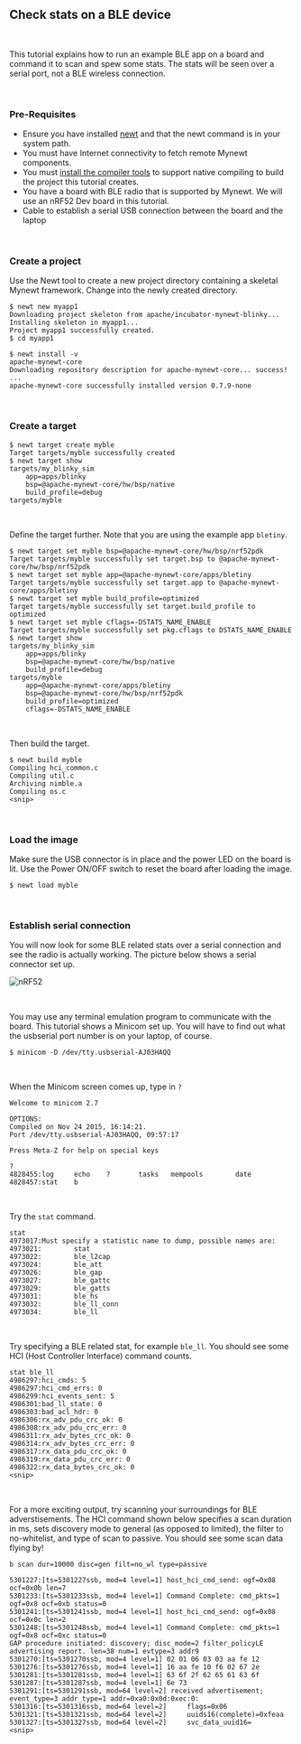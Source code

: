 ## Check stats on a BLE device

<br>

This tutorial explains how to run an example BLE app on a board and command it to scan and spew some stats. The stats will be seen over a serial port, not a BLE wireless connection.

<br>

### Pre-Requisites

* Ensure you have installed [newt](../../newt/install/newt_mac.md) and that the 
newt command is in your system path. 
* You must have Internet connectivity to fetch remote Mynewt components.
* You must [install the compiler tools](../get_started/native_tools.md) to 
support native compiling to build the project this tutorial creates.  
* You have a board with BLE radio that is supported by Mynewt. We will use an nRF52 Dev board in this tutorial.
* Cable to establish a serial USB connection between the board and the laptop

<br>

### Create a project

Use the Newt tool to create a new project directory containing a skeletal Mynewt framework. Change into the newly created directory.

```
$ newt new myapp1
Downloading project skeleton from apache/incubator-mynewt-blinky...
Installing skeleton in myapp1...
Project myapp1 successfully created.
$ cd myapp1

$ newt install -v 
apache-mynewt-core
Downloading repository description for apache-mynewt-core... success!
...
apache-mynewt-core successfully installed version 0.7.9-none
```

<br>

### Create a target 

```
$ newt target create myble
Target targets/myble successfully created
$ newt target show
targets/my_blinky_sim
    app=apps/blinky
    bsp=@apache-mynewt-core/hw/bsp/native
    build_profile=debug
targets/myble
```

<br>

Define the target further. Note that you are using the example app `bletiny`. 

```
$ newt target set myble bsp=@apache-mynewt-core/hw/bsp/nrf52pdk
Target targets/myble successfully set target.bsp to @apache-mynewt-core/hw/bsp/nrf52pdk
$ newt target set myble app=@apache-mynewt-core/apps/bletiny
Target targets/myble successfully set target.app to @apache-mynewt-core/apps/bletiny
$ newt target set myble build_profile=optimized
Target targets/myble successfully set target.build_profile to optimized
$ newt target set myble cflags=-DSTATS_NAME_ENABLE
Target targets/myble successfully set pkg.cflags to DSTATS_NAME_ENABLE
$ newt target show
targets/my_blinky_sim
    app=apps/blinky
    bsp=@apache-mynewt-core/hw/bsp/native
    build_profile=debug
targets/myble
    app=@apache-mynewt-core/apps/bletiny
    bsp=@apache-mynewt-core/hw/bsp/nrf52pdk
    build_profile=optimized
    cflags=-DSTATS_NAME_ENABLE 
```

<br>

Then build the target.

```
$ newt build myble
Compiling hci_common.c
Compiling util.c
Archiving nimble.a
Compiling os.c
<snip>
```

<br>

### Load the image

Make sure the USB connector is in place and the power LED on the board is lit. Use the Power ON/OFF switch to reset the board after loading the image.

```
$ newt load myble
```

<br>

### Establish serial connection

You will now look for some BLE related stats over a serial connection and see the radio is actually working. The picture below shows a serial connector set up.

![nRF52](pics/nrf52.JPG "nRF52 Dev Board with a Serial Connection set up")

<br>

You may use any terminal emulation program to communicate with the board. This tutorial shows a Minicom set up. You will have to find out what the usbserial port number is on your laptop, of course.


```
$ minicom -D /dev/tty.usbserial-AJ03HAQQ
```

<br>

When the Minicom screen comes up, type in `?`

```hl_lines="9"
Welcome to minicom 2.7

OPTIONS: 
Compiled on Nov 24 2015, 16:14:21.
Port /dev/tty.usbserial-AJ03HAQQ, 09:57:17

Press Meta-Z for help on special keys

?
4828455:log     echo    ?       tasks   mempools        date 
4828457:stat    b 
```

<br>

Try the `stat` command. 

```hl_lines="1"
stat
4973017:Must specify a statistic name to dump, possible names are:
4973021:        stat
4973022:        ble_l2cap
4973024:        ble_att
4973026:        ble_gap
4973027:        ble_gattc
4973029:        ble_gatts
4973031:        ble_hs
4973032:        ble_ll_conn
4973034:        ble_ll
```

<br>

Try specifying a BLE related stat, for example `ble_ll`. You should see some HCI (Host Controller Interface) command counts. 

```hl_lines="1"
stat ble_ll
4986297:hci_cmds: 5
4986297:hci_cmd_errs: 0
4986299:hci_events_sent: 5
4986301:bad_ll_state: 0
4986303:bad_acl_hdr: 0
4986306:rx_adv_pdu_crc_ok: 0
4986308:rx_adv_pdu_crc_err: 0
4986311:rx_adv_bytes_crc_ok: 0
4986314:rx_adv_bytes_crc_err: 0
4986317:rx_data_pdu_crc_ok: 0
4986319:rx_data_pdu_crc_err: 0
4986322:rx_data_bytes_crc_ok: 0
<snip>
```

<br>

For a more exciting output, try scanning your surroundings for BLE adverstisements. The HCI command shown below specifies a scan duration in ms, sets discovery mode to general (as opposed to limited), the filter to no-whitelist, and type of scan to passive. You should see some scan data flying by!

```hl_lines="1"
b scan dur=10000 disc=gen filt=no_wl type=passive

5301227:[ts=5301227ssb, mod=4 level=1] host_hci_cmd_send: ogf=0x08 ocf=0x0b len=7
5301233:[ts=5301233ssb, mod=4 level=1] Command Complete: cmd_pkts=1 ogf=0x8 ocf=0xb status=0
5301241:[ts=5301241ssb, mod=4 level=1] host_hci_cmd_send: ogf=0x08 ocf=0x0c len=2
5301248:[ts=5301248ssb, mod=4 level=1] Command Complete: cmd_pkts=1 ogf=0x8 ocf=0xc status=0
GAP procedure initiated: discovery; disc_mode=2 filter_policyLE advertising report. len=38 num=1 evtype=3 addr9
5301270:[ts=5301270ssb, mod=4 level=1] 02 01 06 03 03 aa fe 12 
5301276:[ts=5301276ssb, mod=4 level=1] 16 aa fe 10 f6 02 67 2e 
5301281:[ts=5301281ssb, mod=4 level=1] 63 6f 2f 62 65 61 63 6f 
5301287:[ts=5301287ssb, mod=4 level=1] 6e 73 
5301291:[ts=5301291ssb, mod=64 level=2] received advertisement; event_type=3 addr_type=1 addr=0xa0:0x0d:0xec:0:
5301316:[ts=5301316ssb, mod=64 level=2]     flags=0x06
5301321:[ts=5301321ssb, mod=64 level=2]     uuids16(complete)=0xfeaa 
5301327:[ts=5301327ssb, mod=64 level=2]     svc_data_uuid16=
<snip>
```
